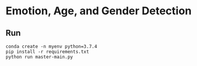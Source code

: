 # Emotion, Age, and Gender Detection

## Run

    conda create -n myenv python=3.7.4
    pip install -r requirements.txt
    python run master-main.py
 
